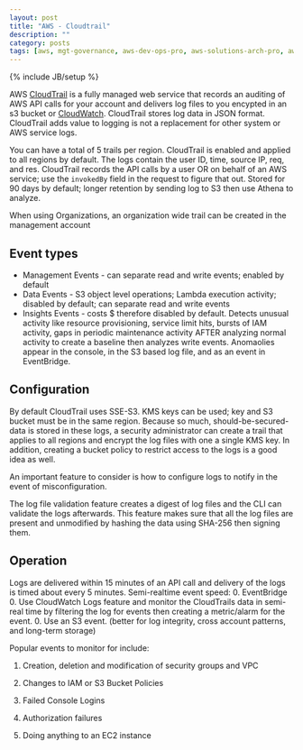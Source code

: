 ```yaml
---
layout: post
title: "AWS - Cloudtrail"
description: ""
category: posts
tags: [aws, mgt-governance, aws-dev-ops-pro, aws-solutions-arch-pro, aws-services]
---
```

{% include JB/setup %}

AWS [CloudTrail](https://aws.amazon.com/documentation/cloudtrail/) is a fully managed web service that records an auditing of AWS API calls for your account and delivers log files to you encypted in an s3 bucket or [CloudWatch](http://docs.aws.amazon.com/awscloudtrail/latest/userguide/monitor-cloudtrail-log-files-with-cloudwatch-logs.html). CloudTrail stores log data in JSON format. CloudTrail adds value to logging is not a replacement for other system or AWS service logs.

You can have a total of 5 trails per region. CloudTrail is enabled and applied to all regions by default. The logs contain the user ID, time, source IP, req, and res. CloudTrail records the API calls by a user OR on behalf of an AWS service; use the `invokedBy` field in the request to figure that out. Stored for 90 days by default; longer retention by sending log to S3 then use Athena to analyze.

When using Organizations, an organization wide trail can be created in the management account

## Event types
- Management Events - can separate read and write events; enabled by default
- Data Events - S3 object level operations; Lambda execution activity; disabled by default; can separate read and write events
- Insights Events - costs $ therefore disabled by default. Detects unusual activity like resource provisioning, service limit hits, bursts of IAM activity, gaps in periodic maintenance activity AFTER analyzing normal activity to create a baseline then analyzes write events. Anomaolies appear in the console, in the S3 based log file, and as an event in EventBridge.

## Configuration

By default CloudTrail uses SSE-S3. KMS keys can be used; key and S3 bucket must be in the same region. Because so much, should-be-secured-data is stored in these logs, a security administrator can create a trail that applies to all regions and encrypt the log files with one a single KMS key. In addition, creating a bucket policy to restrict access to the logs is a good idea as well.

An important feature to consider is how to configure logs to notify in the event of misconfiguration.

The log file validation feature creates a digest of log files and the CLI can validate the logs afterwards. This feature makes sure that all the log files are present and unmodified by hashing the data using SHA-256 then signing them. 

## Operation
Logs are delivered within 15 minutes of an API call and delivery of the logs is timed about every 5 minutes. 
Semi-realtime event speed:
0. EventBridge
0. Use CloudWatch Logs feature and monitor the CloudTrails data in semi-real time by filtering the log for events then creating a metric/alarm for the event. 
0. Use an S3 event. (better for log integrity, cross account patterns, and long-term storage)

Popular events to monitor for include: 

1. Creation, deletion and modification of security groups and VPC

1. Changes to IAM or S3 Bucket Policies

1. Failed Console Logins

1. Authorization failures

1. Doing anything to an EC2 instance





